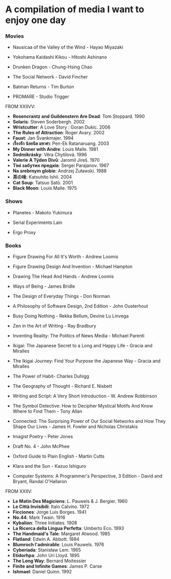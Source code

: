 # A compilation of media I want to enjoy one day

### Movies

- Nausicaa of the Valley of the Wind - Hayao Miyazaki

- Yokohama Kaidashi Kikou - Hitoshi Ashinano

- Drunken Dragon - Chung-Hsing Chao

- The Social Network - David Fincher

- Batman Returns - Tim Burton

- PROMARE - Studio Trigger

FROM XXIIVV:
-   **Rosencrantz and Guildenstern Are Dead**: Tom Stoppard. 1990
-   **Solaris**: Steven Soderbergh. 2002
-   **Wristcutter**: A Love Story : Goran Dukic. 2006
-   **The Rules of Attraction**: Roger Avary. 2002
-   **Faust**: Jan Švankmajer. 1994
-   **เรื่องรัก น้อยนิด มหาศา**: Pen-Ek Ratanaruang. 2003
-   **My Dinner with Andre**: Louis Malle. 1981
-   **Sedmikrásky**: Věra Chytilová. 1996
-   **Valerie A Týden Divů**: Jaromil Jireš. 1970
-   **Тіні забутих предків**: Sergei Parajanov. 1967
-   **Na srebrnym globie**: Andrzej Żuławski. 1988
-   **茶の味**: Katsuhito Ishii. 2004
-   **Cat Soup**: Tatsuo Satō. 2001
-   **Black Moon**: Louis Malle. 1975

### Shows
- Planetes - Makoto Yukimura

- Serial Experiments Lain

- Ergo Proxy 

### Books

- Figure Drawing For All It's Worth - Andrew Loomis

- Figure Drawing Design And Invention - Michael Hampton

- Drawing The Head And Hands - Andrew Loomis

- Ways of Being - James Bridle

- The Design of Everyday Things - Don Norman

- A Philosophy of Software Design, 2nd Edition - John Ousterhout

- Busy Doing Nothing - Rekka Bellum, Devine Lu Linvega

- Zen in the Art of Writing - Ray Bradbury



- Inventing Reality: The Politics of News Media - Michael Parenti



- Ikigai: The Japanese Secret to a Long and Happy Life - Gracia and Miralles

- The Ikigai Journey: Find Your Purpose the Japanese Way - Gracia and Miralles

- The Power of Habit- Charles Duhigg

- The Geography of Thought - Richard E. Nisbett

- Writing and Script: A Very Short Introduction - W. Andrew Robbinson

- The Symbol Detective: How to Decipher Mystical Motifs And Know Where to Find Them - Tony Allan

- Connected: The Surprising Power of Our Social Networks and How They Shape Our Lives - James H. Fowler and Nicholas Christakis

- Imagist Poetry - Peter Jones

- Draft No. 4 - John McPhee

- Oxford Guide to Plain English - Martin Cutts

- Klara and the Sun - Kazuo Ishiguro

- Computer Systems: A Programmer's Perspective, 3 Edition - David and Bryant, Randal O'Hallaron

FROM XXIIV:
-   **Le Matin Des Magiciens**: L. Pauwels & J. Bergier. 1960
-   **Le Città Invisibili**: Italo Calvino. 1972
-   **Ficciones**: Jorge Luis Borges. 1941
-   **No.44**: Mark Twain. 1916
-   **Kybalion**: Three Initiates. 1908
-   **La Ricerca della Lingua Perfetta**: Umberto Eco. 1993
-   **The Handmaid's Tale**: Margaret Atwood. 1985
-   **Flatland**: Edwin A. Abbott. 1884
-   **Blumroch l'admirable**: Louis Pauwels. 1976
-   **Cyberiada**: Stanisław Lem. 1965
-   **Etidorhpa**: John Uri Lloyd. 1895
-   **The Long Way**: Bernard Moitessier
-   **Finite and Infinite Games**: James P. Carse
-   **Ishmael**: Daniel Quinn. 1992

